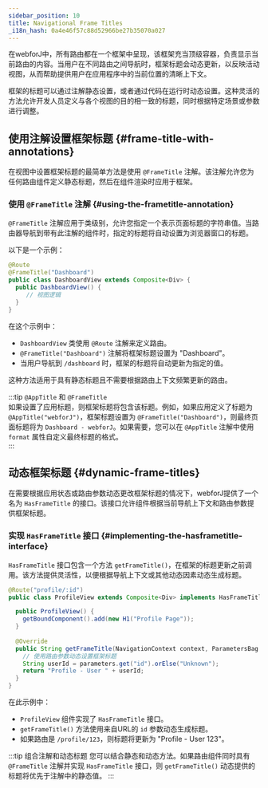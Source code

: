 ```yaml
---
sidebar_position: 10
title: Navigational Frame Titles
_i18n_hash: 0a4e46f57c88d52966be27b35070a027
---
```

在webforJ中，所有路由都在一个框架中呈现，该框架充当顶级容器，负责显示当前路由的内容。当用户在不同路由之间导航时，框架标题会动态更新，以反映活动视图，从而帮助提供用户在应用程序中的当前位置的清晰上下文。

框架的标题可以通过注解静态设置，或者通过代码在运行时动态设置。这种灵活的方法允许开发人员定义与各个视图的目的相一致的标题，同时根据特定场景或参数进行调整。

## 使用注解设置框架标题 {#frame-title-with-annotations}

在视图中设置框架标题的最简单方法是使用 `@FrameTitle` 注解。该注解允许您为任何路由组件定义静态标题，然后在组件渲染时应用于框架。

### 使用 `@FrameTitle` 注解 {#using-the-frametitle-annotation}

`@FrameTitle` 注解应用于类级别，允许您指定一个表示页面标题的字符串值。当路由器导航到带有此注解的组件时，指定的标题将自动设置为浏览器窗口的标题。

以下是一个示例：

```java
@Route
@FrameTitle("Dashboard")
public class DashboardView extends Composite<Div> {
  public DashboardView() {
     // 视图逻辑
  }
}
```

在这个示例中：
- `DashboardView` 类使用 `@Route` 注解来定义路由。
- `@FrameTitle("Dashboard")` 注解将框架标题设置为 "Dashboard"。
- 当用户导航到 `/dashboard` 时，框架的标题将自动更新为指定的值。

这种方法适用于具有静态标题且不需要根据路由上下文频繁更新的路由。

:::tip `@AppTitle` 和 `@FrameTitle`  
如果设置了应用标题，则框架标题将包含该标题。例如，如果应用定义了标题为 `@AppTitle("webforJ")`，框架标题设置为 `@FrameTitle("Dashboard")`，则最终页面标题将为 `Dashboard - webforJ`。如果需要，您可以在 `@AppTitle` 注解中使用 `format` 属性自定义最终标题的格式。  
:::

## 动态框架标题 {#dynamic-frame-titles}

在需要根据应用状态或路由参数动态更改框架标题的情况下，webforJ提供了一个名为 `HasFrameTitle` 的接口。该接口允许组件根据当前导航上下文和路由参数提供框架标题。

### 实现 `HasFrameTitle` 接口 {#implementing-the-hasframetitle-interface}

`HasFrameTitle` 接口包含一个方法 `getFrameTitle()`，在框架的标题更新之前调用。该方法提供灵活性，以便根据导航上下文或其他动态因素动态生成标题。

```java
@Route("profile/:id")
public class ProfileView extends Composite<Div> implements HasFrameTitle {

  public ProfileView() {
    getBoundComponent().add(new H1("Profile Page"));
  }
  
  @Override
  public String getFrameTitle(NavigationContext context, ParametersBag parameters) {
    // 使用路由参数动态设置框架标题
    String userId = parameters.get("id").orElse("Unknown");
    return "Profile - User " + userId;
  }
}
```

在此示例中：
- `ProfileView` 组件实现了 `HasFrameTitle` 接口。
- `getFrameTitle()` 方法使用来自URL的 `id` 参数动态生成标题。
- 如果路由是 `/profile/123`，则标题将更新为 "Profile - User 123"。

:::tip 组合注解和动态标题
您可以结合静态和动态方法。如果路由组件同时具有 `@FrameTitle` 注解并实现 `HasFrameTitle` 接口，则 `getFrameTitle()` 动态提供的标题将优先于注解中的静态值。
:::

